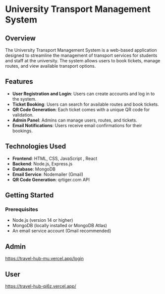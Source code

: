 # University Transport Management System

## Overview
The University Transport Management System is a web-based application designed to streamline the management of transport services for students and staff at the university. The system allows users to book tickets, manage routes, and view available transport options.

## Features
- **User Registration and Login**: Users can create accounts and log in to the system.
- **Ticket Booking**: Users can search for available routes and book tickets.
- **QR Code Generation**: Each ticket comes with a unique QR code for validation.
- **Admin Panel**: Admins can manage users, routes, and tickets.
- **Email Notifications**: Users receive email confirmations for their bookings.

## Technologies Used
- **Frontend**: HTML, CSS, JavaScript , React
- **Backend**: Node.js, Express.js
- **Database**: MongoDB
- **Email Service**: Nodemailer (Gmail)
- **QR Code Generation**: qrtiger.com API

## Getting Started

### Prerequisites
- Node.js (version 14 or higher)
- MongoDB (locally installed or MongoDB Atlas)
- An email service account (Gmail recommended)



## Admin
https://travel-hub-mu.vercel.app/login

## User
https://travel-hub-qi6z.vercel.app/
